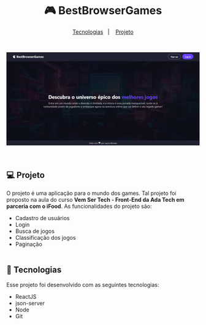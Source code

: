<h1 align="center"> 🎮 BestBrowserGames </h1>

<p align="center">
  <a href="#-tecnologias">Tecnologias</a>&nbsp;&nbsp;&nbsp;|&nbsp;&nbsp;&nbsp;
  <a href="#-projeto">Projeto</a>
</p>

<br>

<p align="center">
  <img alt="Preview do projeto" src="./src/assets/preview-1.png">
</p>

<br>

## 💻 Projeto

O projeto é uma aplicação para o mundo dos games. Tal projeto foi proposto na aula do curso **Vem Ser Tech - Front-End da Ada Tech em parceria com o iFood**. As funcionalidades do projeto são:

- Cadastro de usuários
- Login
- Busca de jogos
- Classificação dos jogos
- Paginação
  <br><br>

## 🚀 Tecnologias

Esse projeto foi desenvolvido com as seguintes tecnologias:

- ReactJS
- json-server
- Node
- Git
  <br><br>
